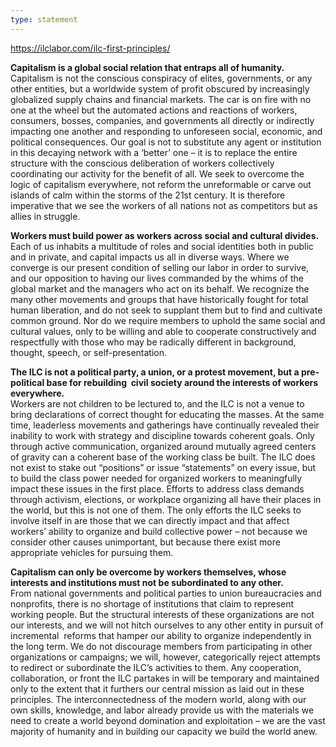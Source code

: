 ```yaml
---
type: statement
---
```

https://ilclabor.com/ilc-first-principles/

**Capitalism is a global social relation that entraps all of humanity.**  
Capitalism is not the conscious conspiracy of elites, governments, or any other entities, but a worldwide system of profit obscured by increasingly globalized supply chains and financial markets. The car is on fire with no one at the wheel but the automated actions and reactions of workers, consumers, bosses, companies, and governments all directly or indirectly impacting one another and responding to unforeseen social, economic, and political consequences. Our goal is not to substitute any agent or institution in this decaying network with a ‘better’ one – it is to replace the entire structure with the conscious deliberation of workers collectively coordinating our activity for the benefit of all. We seek to overcome the logic of capitalism everywhere, not reform the unreformable or carve out islands of calm within the storms of the 21st century. It is therefore imperative that we see the workers of all nations not as competitors but as allies in struggle.

**Workers must build power as workers across social and cultural divides.**  
Each of us inhabits a multitude of roles and social identities both in public and in private, and capital impacts us all in diverse ways. Where we converge is our present condition of selling our labor in order to survive, and our opposition to having our lives commanded by the whims of the global market and the managers who act on its behalf. We recognize the many other movements and groups that have historically fought for total human liberation, and do not seek to supplant them but to find and cultivate common ground. Nor do we require members to uphold the same social and cultural values, only to be willing and able to cooperate constructively and respectfully with those who may be radically different in background, thought, speech, or self-presentation.

**The ILC is not a political party, a union, or a protest movement, but a pre-political base for rebuilding  civil society around the interests of workers everywhere.**  
Workers are not children to be lectured to, and the ILC is not a venue to bring declarations of correct thought for educating the masses. At the same time, leaderless movements and gatherings have continually revealed their inability to work with strategy and discipline towards coherent goals. Only through active communication, organized around mutually agreed centers of gravity can a coherent base of the working class be built. The ILC does not exist to stake out “positions” or issue “statements” on every issue, but to build the class power needed for organized workers to meaningfully impact these issues in the first place. Efforts to address class demands through activism, elections, or workplace organizing all have their places in the world, but this is not one of them. The only efforts the ILC seeks to involve itself in are those that we can directly impact and that affect workers’ ability to organize and build collective power – not because we consider other causes unimportant, but because there exist more appropriate vehicles for pursuing them.

**Capitalism can only be overcome by workers themselves, whose interests and institutions must not be subordinated to any other.**  
From national governments and political parties to union bureaucracies and nonprofits, there is no shortage of institutions that claim to represent working people. But the structural interests of these organizations are not our interests, and we will not hitch ourselves to any other entity in pursuit of incremental  reforms that hamper our ability to organize independently in the long term. We do not discourage members from participating in other organizations or campaigns; we will, however, categorically reject attempts to redirect or subordinate the ILC’s activities to them. Any cooperation, collaboration, or front the ILC partakes in will be temporary and maintained only to the extent that it furthers our central mission as laid out in these principles. The interconnectedness of the modern world, along with our own skills, knowledge, and labor already provide us with the materials we need to create a world beyond domination and exploitation – we are the vast majority of humanity and in building our capacity we build the world anew.